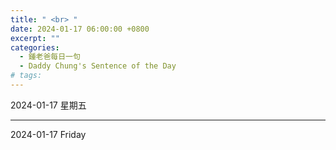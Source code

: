 ```yaml
---
title: " <br> "
date: 2024-01-17 06:00:00 +0800
excerpt: ""
categories:
  - 鍾老爸每日一句
  - Daddy Chung's Sentence of the Day
# tags:
---
```


2024-01-17 星期五

> 

---

2024-01-17 Friday

> 
